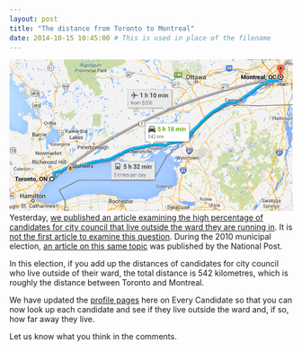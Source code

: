 ```yaml
---
layout: post
title: "The distance from Toronto to Montreal"
date: 2014-10-15 10:45:00 # This is used in place of the filename
---
```


<img src="/public/img/toronto_to_montreal.png" alt="542km, the distrance from the Toronto to Montreal"/><br />
Yesterday, [we published an article examining the high percentage of candidates for city council that live outside the ward they are running in](/2014/10/14/running-close-to-home/). It is [not the first article to examine this question](http://news.nationalpost.com/2010/10/12/peter-kuitenbrouwer-representation-from-the-outside/). During the 2010 municipal election, [an article on this same topic](http://news.nationalpost.com/2010/10/12/peter-kuitenbrouwer-representation-from-the-outside/) was published by the National Post. 

In this election, if you add up the distances of candidates for city council who live outside of their ward, the total distance is 542 kilometres, which is roughly the distance between Toronto and Montreal. 

We have updated the [profile pages](http://everycandidate.org/candidates/#toronto-council) here on Every Candidate so that you can now look up each candidate and see if they live outside the ward and, if so, how far away they live.

Let us know what you think in the comments.
